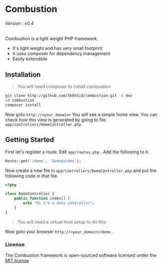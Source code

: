 Combustion
=========
###### Version : v0.4

Combustion is a light weight PHP framework.

  - It's light weight and has very small footprint
  - It uses composer for dependency management
  - Easily extendible

Installation
--------------

> You will need composer to install combustion

```sh
git clone http://github.com/Xk0nSid/combustion.git -b dev
cd combustion
composer install
```
Now goto `http://<your_domain>`
You will see a simple home view. You can check how this view is generated
by going to file `app/controllers/HomeController.php`

Getting Started
------
First let's register a route. Edit `app/routes.php` . Add the following to it.
```php
Route::get('/demo', 'Demo@index');
```

Now create a new file in `app/controllers/DemoController.php` and put the following code in that file.
```php
<?php

class DemoController {
    public function index() {
        echo "Hi I'm a demo controller";
    }
}
```

> You will need a virtual host setup to do this

Now goto your browser `http://<your_domain>/demo` .

### License

The Combustion framework is open-sourced software licensed under the [MIT license](http://opensource.org/licenses/MIT)
